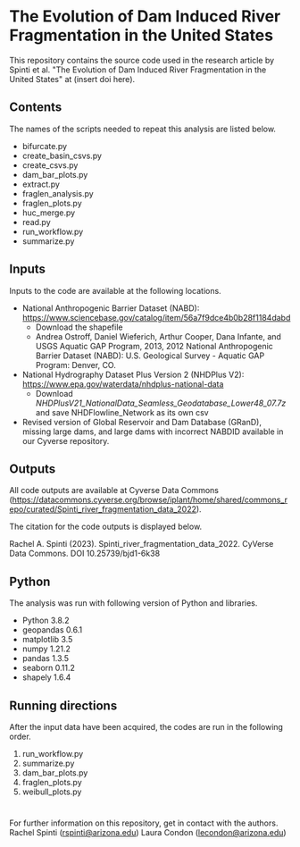 # The Evolution of Dam Induced River Fragmentation in the United States
 
 This repository contains the source code used in the research article by Spinti et al. "The Evolution of Dam Induced River Fragmentation in the United States" at (insert doi here). 
 
 ## Contents
 The names of the scripts needed to repeat this analysis are listed below. 
 - bifurcate.py
 - create_basin_csvs.py
 - create_csvs.py
 - dam_bar_plots.py
 - extract.py
 - fraglen_analysis.py
 - fraglen_plots.py
 - huc_merge.py
 - read.py
 - run_workflow.py
 - summarize.py

 ## Inputs
 Inputs to the code are available at the following locations.
 - National Anthropogenic Barrier Dataset (NABD): https://www.sciencebase.gov/catalog/item/56a7f9dce4b0b28f1184dabd
    - Download the shapefile
    - Andrea Ostroff, Daniel Wieferich, Arthur Cooper, Dana Infante, and USGS Aquatic GAP Program, 2013, 2012 National Anthropogenic Barrier Dataset (NABD): U.S. Geological Survey - Aquatic GAP Program: Denver, CO. 
 - National Hydrography Dataset Plus Version 2 (NHDPlus V2): https://www.epa.gov/waterdata/nhdplus-national-data
   - Download *NHDPlusV21_NationalData_Seamless_Geodatabase_Lower48_07.7z* and save NHDFlowline_Network as its own csv
 - Revised version of Global Reservoir and Dam Database (GRanD), missing large dams, and large dams with incorrect NABDID available in our Cyverse repository.

## Outputs
 All code outputs are available at Cyverse Data Commons (https://datacommons.cyverse.org/browse/iplant/home/shared/commons_repo/curated/Spinti_river_fragmentation_data_2022).

The citation for the code outputs is displayed below.

Rachel A. Spinti (2023). Spinti_river_fragmentation_data_2022. CyVerse Data Commons. DOI 10.25739/bjd1-6k38

## Python
The analysis was run with following version of Python and libraries. 
- Python 3.8.2
- geopandas 0.6.1
- matplotlib 3.5
- numpy 1.21.2
- pandas 1.3.5
- seaborn 0.11.2
- shapely 1.6.4

## Running directions
After the input data have been acquired, the codes are run in the following order.
1. run_workflow.py
2. summarize.py
3. dam_bar_plots.py
4. fraglen_plots.py
5. weibull_plots.py 

#
For further information on this repository, get in contact with the authors.
Rachel Spinti (rspinti@arizona.edu)
Laura Condon (lecondon@arizona.edu)


